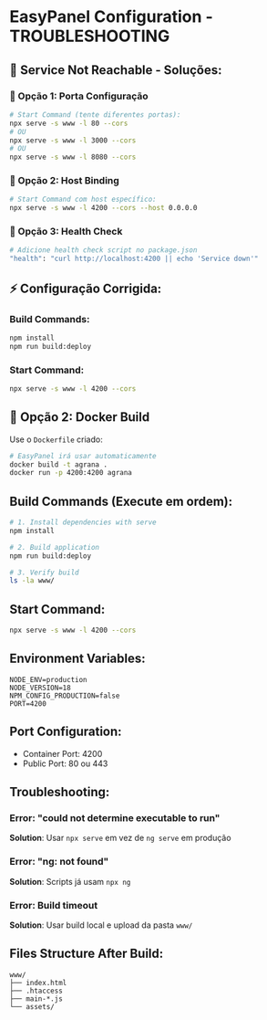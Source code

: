 # EasyPanel Configuration - TROUBLESHOOTING

## 🚨 Service Not Reachable - Soluções:

### 🔧 Opção 1: Porta Configuração
```bash
# Start Command (tente diferentes portas):
npx serve -s www -l 80 --cors
# OU
npx serve -s www -l 3000 --cors
# OU
npx serve -s www -l 8080 --cors
```

### 🔧 Opção 2: Host Binding
```bash
# Start Command com host específico:
npx serve -s www -l 4200 --cors --host 0.0.0.0
```

### 🔧 Opção 3: Health Check
```bash
# Adicione health check script no package.json
"health": "curl http://localhost:4200 || echo 'Service down'"
```

## ⚡ Configuração Corrigida:

### Build Commands:
```bash
npm install
npm run build:deploy
```

### Start Command:
```bash
npx serve -s www -l 4200 --cors
```

## 🐳 Opção 2: Docker Build

Use o `Dockerfile` criado:
```bash
# EasyPanel irá usar automaticamente
docker build -t agrana .
docker run -p 4200:4200 agrana
```

## Build Commands (Execute em ordem):
```bash
# 1. Install dependencies with serve
npm install

# 2. Build application
npm run build:deploy

# 3. Verify build
ls -la www/
```

## Start Command:
```bash
npx serve -s www -l 4200 --cors
```

## Environment Variables:
```
NODE_ENV=production
NODE_VERSION=18
NPM_CONFIG_PRODUCTION=false
PORT=4200
```

## Port Configuration:
- Container Port: 4200
- Public Port: 80 ou 443

## Troubleshooting:

### Error: "could not determine executable to run"
**Solution**: Usar `npx serve` em vez de `ng serve` em produção

### Error: "ng: not found"
**Solution**: Scripts já usam `npx ng`

### Error: Build timeout
**Solution**: Usar build local e upload da pasta `www/`

## Files Structure After Build:
```
www/
├── index.html
├── .htaccess
├── main-*.js
└── assets/
```
